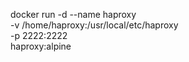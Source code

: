 docker run -d --name haproxy \
 -v /home/haproxy:/usr/local/etc/haproxy \
 -p 2222:2222 \
 haproxy:alpine 
